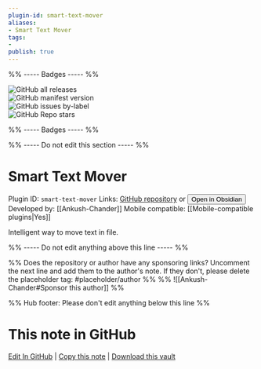 ```yaml
---
plugin-id: smart-text-mover
aliases:
- Smart Text Mover
tags: 
- 
publish: true
---
```


%% ----- Badges ----- %%

![GitHub all releases](https://img.shields.io/github/downloads/Ankush-Chander/obsidian-smart-move-text/total?color=573E7A&logo=github&style=for-the-badge)   
![GitHub manifest version](https://img.shields.io/github/manifest-json/v/Ankush-Chander/obsidian-smart-move-text?color=573E7A&logo=github&style=for-the-badge)   
![GitHub issues by-label](https://img.shields.io/github/issues/Ankush-Chander/obsidian-smart-move-text/help%20wanted?color=573E7A&logo=github&style=for-the-badge)   
![GitHub Repo stars](https://img.shields.io/github/stars/Ankush-Chander/obsidian-smart-move-text?color=573E7A&logo=github&style=for-the-badge)

%% ----- Badges ----- %%

%% ----- Do not edit this section ----- %%

# Smart Text Mover

Plugin ID: `smart-text-mover`
Links: [GitHub repository](https://github.com/Ankush-Chander/obsidian-smart-move-text) or [<button id=HH>Open in Obsidian</button>](obsidian://show-plugin?id=smart-text-mover)
Developed by: [[Ankush-Chander]]
Mobile compatible: [[Mobile-compatible plugins|Yes]]

Intelligent way to move text in file.

%% ----- Do not edit anything above this line ----- %% 

%% Does the repository or author have any sponsoring links? Uncomment the next line and add them to the author's note. If they don't, please delete the placeholder tag: #placeholder/author %%
%% ![[Ankush-Chander#Sponsor this author]] %%

%% Hub footer: Please don't edit anything below this line %%

# This note in GitHub

<span class="git-footer">[Edit In GitHub](https://github.dev/obsidian-community/obsidian-hub/blob/main/02%20-%20Community%20Expansions/02.05%20All%20Community%20Expansions/Plugins/smart-text-mover.md "git-hub-edit-note") | [Copy this note](https://raw.githubusercontent.com/obsidian-community/obsidian-hub/main/02%20-%20Community%20Expansions/02.05%20All%20Community%20Expansions/Plugins/smart-text-mover.md "git-hub-copy-note") | [Download this vault](https://github.com/obsidian-community/obsidian-hub/archive/refs/heads/main.zip "git-hub-download-vault") </span>
